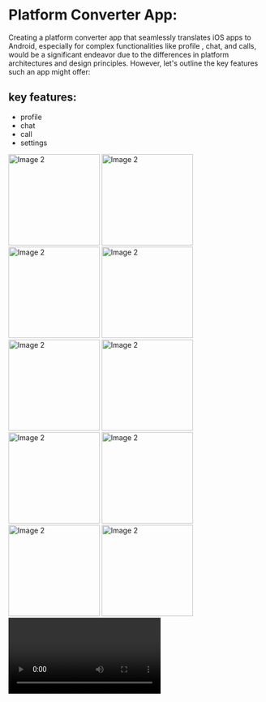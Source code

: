 # Platform Converter App:

Creating a platform converter app that seamlessly translates iOS apps to Android, especially for complex functionalities like profile , chat, and calls, would be a significant endeavor due to the differences in platform architectures and design principles. However, let's outline the key features such an app might offer:

## key features:
- profile
- chat
- call
- settings

 <img src="https://github.com/AnjaliPurohit2811/platform_converter_app/assets/143180602/ecbd38fd-255f-4bdd-8ff4-9ed3b55b2189" alt="Image 2" width="180" height="auto">
 <img src="https://github.com/AnjaliPurohit2811/platform_converter_app/assets/143180602/c3b30264-60d6-480a-9d03-c5f1e6c6b399" alt="Image 2" width="180" height="auto">
 <img src="https://github.com/AnjaliPurohit2811/platform_converter_app/assets/143180602/292d462b-ef4e-4c54-88de-f7b15a1e0beb" alt="Image 2" width="180" height="auto">
 <img src="https://github.com/AnjaliPurohit2811/platform_converter_app/assets/143180602/d18b1910-64fb-4876-9cdb-9be4f0088ae5" alt="Image 2" width="180" height="auto">
 <img src="https://github.com/AnjaliPurohit2811/platform_converter_app/assets/143180602/e6294907-a571-45b3-90a9-2545ab93da34" alt="Image 2" width="180" height="auto">
 <img src="https://github.com/AnjaliPurohit2811/platform_converter_app/assets/143180602/3d652e83-37da-4a3c-bb8d-b42c32bff0f6" alt="Image 2" width="180" height="auto">
 <img src="https://github.com/AnjaliPurohit2811/platform_converter_app/assets/143180602/6fb37287-cca9-4e3b-840b-682665ee9035" alt="Image 2" width="180" height="auto">
 <img src="https://github.com/AnjaliPurohit2811/platform_converter_app/assets/143180602/301189b0-25c3-49ca-9e01-a49f2c5e72b0" alt="Image 2" width="180" height="auto">
 <img src="https://github.com/AnjaliPurohit2811/platform_converter_app/assets/143180602/f7bde3c3-afa2-4025-9178-8796d2a6d2da" alt="Image 2" width="180" height="auto">
 <img src="https://github.com/AnjaliPurohit2811/platform_converter_app/assets/143180602/708f741f-02a4-4563-aa00-4a6f9ad40449" alt="Image 2" width="180" height="auto">

 <video src = "https://github.com/AnjaliPurohit2811/platform_converter_app/assets/143180602/528e8a36-6366-4545-a241-f3fa55d06d2a" >





